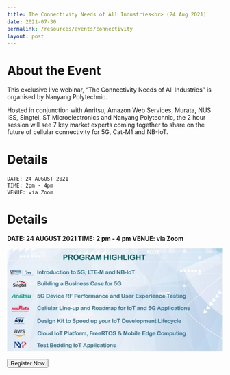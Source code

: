 ```yaml
---
title: The Connectivity Needs of All Industries<br> (24 Aug 2021)
date: 2021-07-30
permalink: /resources/events/connectivity
layout: post
---
```

# About the Event
This exclusive live webinar, “The Connectivity Needs of All Industries” is organised by Nanyang Polytechnic.

Hosted in conjunction with Anritsu, Amazon Web Services, Murata, NUS ISS, Singtel, ST Microelectronics and Nanyang Polytechnic, the 2 hour session will see 7 key market experts coming together to share on the future of cellular connectivity for 5G, Cat-M1 and NB-IoT. 

# Details
	DATE: 24 AUGUST 2021
	TIME: 2pm - 4pm 
	VENUE: via Zoom

# Details
**DATE: 24 AUGUST 2021
TIME: 2 pm - 4 pm
VENUE: via Zoom**

![Alt text for image on Isomer site](/images/NYP%20Program_24Aug.jpg)

<a href="https://form.gov.sg/#!/60b87b59451c8300119f0809" target='_blank'><button>Register Now</button></a>